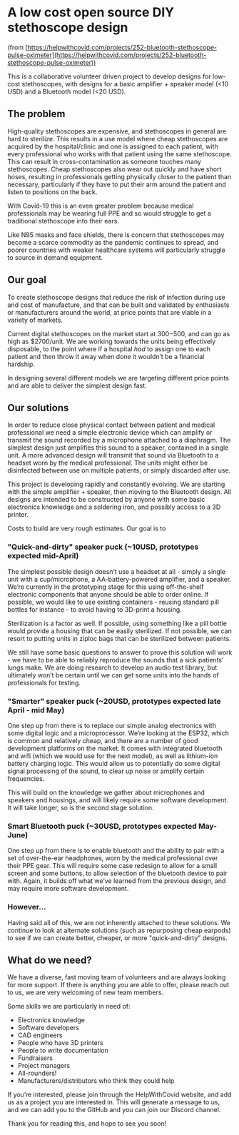 # A low cost open source DIY stethoscope design

(from [https://helpwithcovid.com/projects/252-bluetooth-stethoscope-pulse-oximeter](https://helpwithcovid.com/projects/252-bluetooth-stethoscope-pulse-oximeter))

This is a collaborative volunteer driven project to develop designs for low-cost stethoscopes, with designs for a basic amplifier + speaker model (<10 USD) and a Bluetooth model (<20 USD).

## The problem

High-quality stethoscopes are expensive, and stethoscopes in general are hard to sterilize.  This results in a use model where cheap stethoscopes are acquired by the hospital/clinic and one is assigned to each patient, with every professional who works with that patient using the same stethoscope.  This can result in cross-contamination as someone touches many stethoscopes.  Cheap stethoscopes also wear out quickly and have short hoses, resulting in professionals getting physically closer to the patient than necessary, particularly if they have to put their arm around the patient and listen to positions on the back.

With Covid-19 this is an even greater problem because medical professionals may be wearing full PPE and so would struggle to get a traditional stethoscope into their ears.

Like N95 masks and face shields, there is concern that stethoscopes may become a scarce commodity as the pandemic continues to spread, and poorer countries with weaker healthcare systems will particularly struggle to source in demand equipment.

## Our goal

To create stethoscope designs that reduce the risk of infection during use and cost of manufacture, and that can be built and validated by enthusiasts or manufacturers around the world, at price points that are viable in a variety of markets.

Current digital stethoscopes on the market start at $300-$500, and can go as high as $2700/unit. We are working towards the units being effectively disposable, to the point where if a hospital *had* to assign one to each patient and then throw it away when done it wouldn’t be a financial hardship.

In designing several different models we are targeting different price points and are able to deliver the simplest design fast. 

## Our solutions

In order to reduce close physical contact between patient and medical professional we need a simple electronic device which can amplify or transmit the sound recorded by a microphone attached to a diaphragm. The simplest design just amplifies this sound to a speaker, contained in a single unit. A more advanced design will transmit that sound via Bluetooth to a headset worn by the medical professional. The units might either be disinfected between use on multiple patients, or simply discarded after use.

This project is developing rapidly and constantly evolving. We are starting with the simple amplifier + speaker, then moving to the Bluetooth design. All designs are intended to be constructed by anyone with some basic electronics knowledge and a soldering iron, and possibly access to a 3D printer.

Costs to build are very rough estimates. Our goal is to 

### "Quick-and-dirty" speaker puck (~10USD, prototypes expected mid-April)

The simplest possible design doesn’t use a headset at all - simply a single unit with a cup/microphone, a AA-battery-powered amplifier, and a speaker. We’re currently in the prototyping stage for this using off-the-shelf electronic components that anyone should be able to order online.  If possible, we would like to use existing containers - reusing standard pill bottles for instance - to avoid having to 3D-print a housing.

Sterilization is a factor as well.  If possible, using something like a pill bottle would provide a housing that can be easily sterilized.  If not possible, we can resort to putting units in ziploc bags that can be sterilized between patients.  

We still have some basic questions to answer to prove this solution will work - we have to be able to reliably reproduce the sounds that a sick patients’ lungs make.  We are doing research to develop an audio test library, but ultimately won’t be certain until we can get some units into the hands of professionals for testing.

### "Smarter" speaker puck (~20USD, prototypes expected late April - mid May)

One step up from there is to replace our simple analog electronics with some digital logic and a microprocessor.  We’re looking at the ESP32, which is common and relatively cheap, and there are a number of good development platforms on the market.  It comes with integrated bluetooth and wifi (which we would use for the next model), as well as lithium-ion battery charging logic.  This would allow us to potentially do some digital signal processing of the sound, to clear up noise or amplify certain frequencies.

This will build on the knowledge we gather about microphones and speakers and housings, and will likely require some software development.  It will take longer, so is the second stage solution.

### Smart Bluetooth puck (~30USD, prototypes expected May-June)

One step up from there is to enable bluetooth and the ability to pair with a set of over-the-ear headphones, worn by the medical professional over their PPE gear.  This will require some case redesign to allow for a small screen and some buttons, to allow selection of the bluetooth device to pair with.  Again, it builds off what we’ve learned from the previous design, and may require more software development.

### However...

Having said all of this, we are not inherently attached to these solutions.  We continue to look at alternate solutions (such as repurposing cheap earpods) to see if we can create better, cheaper, or more "quick-and-dirty" designs.

## What do we need?

We have a diverse, fast moving team of volunteers and are always looking for more support. If there is anything you are able to offer, please reach out to us, we are very welcoming of new team members.

Some skills we are particularly in need of:

* Electronics knowledge
* Software developers
* CAD engineers
* People who have 3D printers
* People to write documentation
* Fundraisers
* Project managers
* All-rounders!
* Manufacturers/distributors who think they could help

If you’re interested, please join through the HelpWithCovid website, and add us as a project you are interested in.  This will generate a message to us, and we can add you to the GitHub and you can join our Discord channel.

Thank you for reading this, and hope to see you soon!
